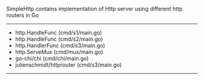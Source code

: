 SimpleHttp contains implementation of Http server using different http routers in  Go
***

* http.HandleFunc (cmd/s1/main.go)
* http.HandleFunc (cmd/s2/main.go)
* http.HandlerFunc (cmd/s3/main.go)
* http.ServeMux  (cmd/mux/main.go)
* go-chi/chi (cmd/chi/main.go)
* julienschmidt/httprouter (cmd/s3/main.go) 

****